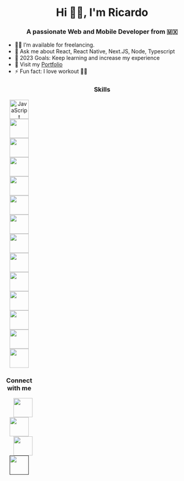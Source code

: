 <h1 align="center">Hi 👋🏼, I'm Ricardo</h1>

<h3 align="center">A passionate Web and Mobile Developer from 🇲🇽</h3>

- 🤝🏻 I’m available for freelancing.
- 💬 Ask me about React, React Native, Next.JS, Node, Typescript
- 🥅 2023 Goals: Keep learning and increase my experience
- 📄 Visit my [Portfolio](https://www.ricardojs.dev)
- ⚡ Fun fact: I love workout 🏋🏻

<h3 align="center">Skills</h3>
<div  align="center" style="width: 70px;">
	<img width="50" height="50" src="https://res.cloudinary.com/dlz1bhh8j/image/upload/v1672159707/skills/ygp0m6lu1ilgohffgtwz.png" alt="JavaScript">
	<img width="50" height="50" src="https://res.cloudinary.com/dlz1bhh8j/image/upload/v1672159706/skills/li01y5hppksjxh3rqaud.png">
	<img width="50" height="50" src="https://res.cloudinary.com/dlz1bhh8j/image/upload/v1672159706/skills/xghjhfmpdid9w0rqyd5z.png">
	<img width="50" height="50" src="https://res.cloudinary.com/dlz1bhh8j/image/upload/v1672159706/skills/s5igq3dfocm3ropkv9vm.png">
	<img width="50" height="50" src="https://res.cloudinary.com/dlz1bhh8j/image/upload/v1672159706/skills/jxqftjov68ya7wtgcqsu.png">
	<img width="50" height="50" src="https://res.cloudinary.com/dlz1bhh8j/image/upload/v1672159706/skills/d1zyzf7hi86mdnjr7yfg.png">
	<img width="50" height="50" src="https://res.cloudinary.com/dlz1bhh8j/image/upload/v1672159707/skills/xmzb2jjuaxj2lbzrs7oj.png">
	<img width="50" height="50" src="https://res.cloudinary.com/dlz1bhh8j/image/upload/v1672964598/skills/swsrbiagfojnbudtmea0.png">
	<img width="50" height="50" src="https://res.cloudinary.com/dlz1bhh8j/image/upload/v1672788218/skills/ugtjjdruqziw43lzydjt.png">
	<img width="50" height="50" src="https://res.cloudinary.com/dlz1bhh8j/image/upload/v1674069637/skills/o405ernblu4gswknwm8r.png">
	<img width="50" height="50" src="https://res.cloudinary.com/dlz1bhh8j/image/upload/v1674069642/skills/bywgxtzeupekfle299q4.png">
	<img width="50" height="50" src="https://res.cloudinary.com/dlz1bhh8j/image/upload/v1674069642/skills/gey2oyoa9xjfjka6nlek.png">
	<img width="50" height="50" src="https://res.cloudinary.com/dlz1bhh8j/image/upload/v1674130949/skills/jynjobcocvxscqr1t8hr.png">
	<img width="50" height="50" src="https://res.cloudinary.com/dlz1bhh8j/image/upload/v1674130951/skills/ofqtcw3fy4xnz1wgundf.png">
<div />

<h3 align="center">Connect with me</h3>

<p align="center">
  <div align="center">
    <a style="margin-left: 20px;" target="_blank" href="mailto:rfjiq1986@gmail.com">
		  <img width="50" height="50" src="https://res.cloudinary.com/dlz1bhh8j/image/upload/v1672964598/skills/ib62c9mgzvobwcymcy8g.png">
    </a>
		<a style="margin-left: 20px;" target="_blank" href="skype:live:.cid.612567d1033d66d2?chat">
				<img width="50" height="50" src="https://res.cloudinary.com/dlz1bhh8j/image/upload/v1672964598/skills/epp6mjrudqaguh3o65ur.png">
    </a>
	  <a style="margin-left: 20px;" target="_blank" href="https://github.com/richfjiq">
				<img width="50" height="50" src="https://res.cloudinary.com/dlz1bhh8j/image/upload/v1672964598/skills/swsrbiagfojnbudtmea0.png">
    </a>
    <a style="margin-left: 20px;" target="_blank" href="">
		  <img width="50" height="50" src="https://res.cloudinary.com/dlz1bhh8j/image/upload/v1674097406/skills/okv3tctgnkb5bkgnq7ll.png">
    </a>
  </div>
</p>

<!--
**richfjiq/richfjiq** is a ✨ _special_ ✨ repository because its `README.md` (this file) appears on your GitHub profile.

Here are some ideas to get you started:

- 🔭 I’m currently working on ...
- 🌱 I’m currently learning ...
- 👯 I’m looking to collaborate on ...
- 🤔 I’m looking for help with ...
- 💬 Ask me about ...
- 📫 How to reach me: ...
- 😄 Pronouns: ...
- ⚡ Fun fact: ...
-->
